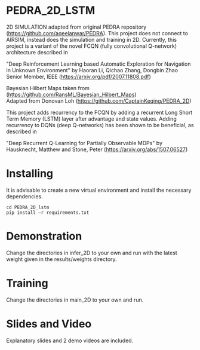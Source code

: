 # PEDRA_2D_LSTM
 2D SIMULATION adapted from original PEDRA repository (https://github.com/aqeelanwar/PEDRA).
This project does not connect to AIRSIM, instead does the simulation and training in 2D.
Currently, this project is a variant of the novel FCQN (fully convolutional Q-network) architecture
described in 
 
"Deep Reinforcement Learning based Automatic
 Exploration for Navigation in Unknown
 Environment"
 by Haoran Li, Qichao Zhang, Dongbin Zhao Senior Member, IEEE (https://arxiv.org/pdf/2007.11808.pdf)

Bayesian Hilbert Maps taken from (https://github.com/RansML/Bayesian_Hilbert_Maps) <br/>
Adapted from Donovan Loh (https://github.com/CaptainKeqing/PEDRA_2D)

This project adds recurrency to the FCQN by adding a recurrent Long Short Term Memory (LSTM) layer 
after advantage and state values. Adding recurrency to DQNs (deep Q-networks) has been shown to 
be beneficial, as described in 

"Deep Recurrent Q-Learning for Partially Observable MDPs"
 by Hausknecht, Matthew and Stone, Peter (https://arxiv.org/abs/1507.06527)

# Installing
It is advisable to create a new virtual environment and install the necessary dependencies.
```
cd PEDRA_2D_lstm
pip install –r requirements.txt
```

# Demonstration
Change the directories in infer_2D to your own and run with the latest weight given in the results/weights directory.

# Training
Change the directories in main_2D to your own and run. 

# Slides and Video
Explanatory slides and 2 demo videos are included. 